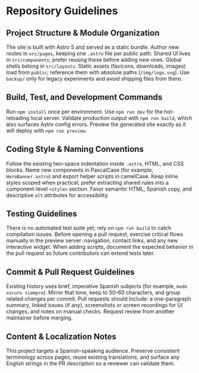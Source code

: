 # Repository Guidelines

## Project Structure & Module Organization
The site is built with Astro 5 and served as a static bundle. Author new routes in `src/pages`, keeping one `.astro` file per public path. Shared UI lives in `src/components`; prefer reusing these before adding new ones. Global shells belong in `src/layouts`. Static assets (favicons, downloads, images) load from `public`; reference them with absolute paths (`/img/logo.svg`). Use `backup/` only for legacy experiments and avoid shipping files from there.

## Build, Test, and Development Commands
Run `npm install` once per environment. Use `npm run dev` for the hot-reloading local server. Validate production output with `npm run build`, which also surfaces Astro config errors. Preview the generated site exactly as it will deploy with `npm run preview`.

## Coding Style & Naming Conventions
Follow the existing two-space indentation inside `.astro`, HTML, and CSS blocks. Name new components in PascalCase (for example, `HeroBanner.astro`) and export helper scripts in camelCase. Keep inline styles scoped when practical; prefer extracting shared rules into a component-level `<style>` section. Favor semantic HTML, Spanish copy, and descriptive `alt` attributes for accessibility.

## Testing Guidelines
There is no automated test suite yet; rely on `npm run build` to catch compilation issues. Before opening a pull request, exercise critical flows manually in the preview server: navigation, contact links, and any new interactive widget. When adding scripts, document the expected behavior in the pull request so future contributors can extend tests later.

## Commit & Pull Request Guidelines
Existing history uses brief, imperative Spanish subjects (for example, `modo oscuro siempre`). Mirror that tone, keep to 50–60 characters, and group related changes per commit. Pull requests should include: a one-paragraph summary, linked issues (if any), screenshots or screen recordings for UI changes, and notes on manual checks. Request review from another maintainer before merging.

## Content & Localization Notes
This project targets a Spanish-speaking audience. Preserve consistent terminology across pages, reuse existing translations, and surface any English strings in the PR description so a reviewer can validate them.

